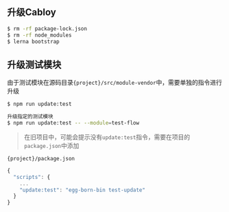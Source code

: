 ## 升级Cabloy

``` bash
$ rm -rf package-lock.json 
$ rm -rf node_modules
$ lerna bootstrap
```

## 升级测试模块

由于测试模块在源码目录`{project}/src/module-vendor`中，需要单独的指令进行升级

``` bash
$ npm run update:test
```

``` bash
升级指定的测试模块
$ npm run update:test -- --module=test-flow
```

> 在旧项目中，可能会提示没有`update:test`指令，需要在项目的`package.json`中添加

`{project}/package.json`

``` javascript
{
  "scripts": {
    ...
    "update:test": "egg-born-bin test-update"
  }
}
```

